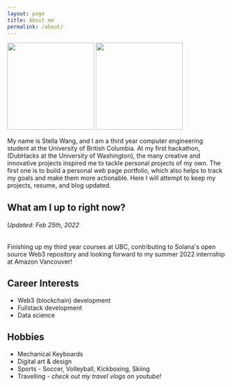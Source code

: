 ```yaml
---
layout: page
title: About me
permalink: /about/
---
```


<!-- ![me1](https://github.com/stellaw1/stellaw1.github.io/blob/master/images/me1.jpg?raw=true) -->

<p float="left">
    <img src="https://github.com/stellaw1/stellaw1.github.io/blob/master/images/me2.jpg?raw=true" width="200" />
    <img src="https://github.com/stellaw1/stellaw1.github.io/blob/master/images/me3.jpg?raw=true" width="200" />
</p>

My name is Stella Wang, and I am a third year computer engineering student at the University of British Columbia. At my first hackathon, (DubHacks at the University of Washington), the many creative and innovative projects inspired me to tackle personal projects of my own. The first one is to build a personal web page portfolio, which also helps to track my goals and make them more actionable. Here I will attempt to keep my projects, resume, and blog updated. 


## What am I up to right now?
###### Updated: Feb 25th, 2022
Finishing up my third year courses at UBC, contributing to Solana's open source Web3 repository and looking forward to my summer 2022 internship at Amazon Vancouver!

## Career Interests
- Web3 (blockchain) development
- Fullstack development
- Data science

## Hobbies
- Mechanical Keyboards
- Digital art & design
- Sports - Soccer, Volleyball, Kickboxing, Skiing
- Travelling - *check out my travel vlogs on youtube!*
